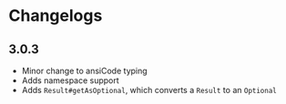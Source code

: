 # Changelogs

## 3.0.3

- Minor change to ansiCode typing
- Adds namespace support
- Adds `Result#getAsOptional`, which converts a `Result` to an `Optional`
